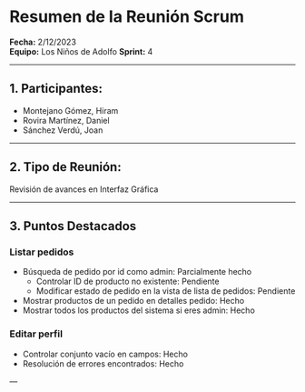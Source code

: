 # Resumen de la Reunión Scrum
**Fecha:**      2/12/2023  
**Equipo:**     Los Niños de Adolfo 
**Sprint:**       4

---

## 1. Participantes:
- Montejano Gómez, Hiram
- Rovira Martínez, Daniel
- Sánchez Verdú, Joan

---

## 2. Tipo de Reunión:
Revisión de avances en Interfaz Gráfica

---

## 3. Puntos Destacados

### Listar pedidos

- Búsqueda de pedido por id como admin: Parcialmente hecho
    - Controlar ID de producto no existente: Pendiente
    - Modificar estado de pedido en la vista de lista de pedidos: Pendiente
- Mostrar productos de un pedido en detalles pedido: Hecho
- Mostrar todos los productos del sistema si eres admin: Hecho

### Editar perfil

- Controlar conjunto vacío en campos: Hecho
- Resolución de errores encontrados: Hecho

—

